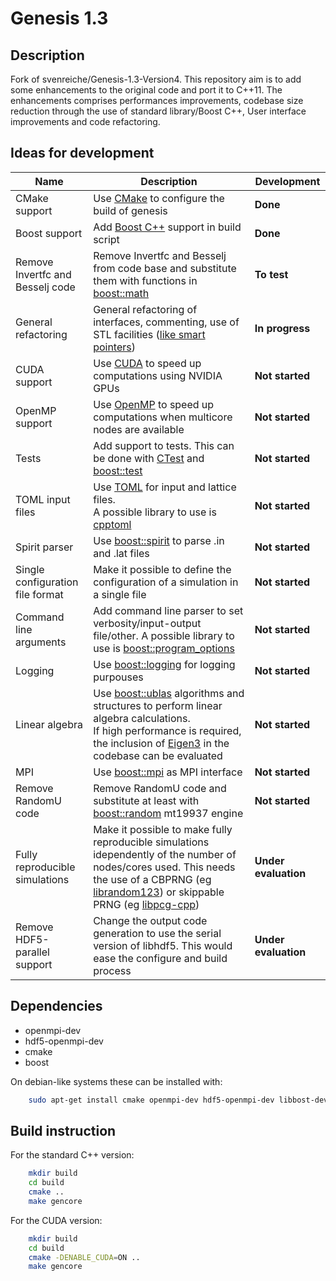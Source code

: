 Genesis 1.3
===========

Description
-----------

Fork of svenreiche/Genesis-1.3-Version4. 
This repository aim is to add some enhancements to the original code and port it to C++11.
The enhancements comprises performances improvements, codebase size reduction through the use of standard library/Boost C++, User interface improvements and code refactoring.

Ideas for development
---------------------
| **Name** | **Description** | **Development** |
|----------|-----------------|---------------|
| CMake support | Use [CMake](https://cmake.org/) to configure the build of genesis | **Done** |
| Boost support | Add [Boost C++](https://www.boost.org/) support in build script | **Done** | 
| Remove Invertfc and Besselj code | Remove Invertfc and Besselj from code base and substitute them with functions in [boost::math](https://www.boost.org/doc/libs/1_69_0/libs/math/doc/html/special.html) | **To test** |
| General refactoring | General refactoring of interfaces, commenting, use of STL facilities ([like smart pointers](https://en.cppreference.com/book/intro/smart_pointers)) | **In progress** |
| CUDA support | Use [CUDA](https://developer.nvidia.com/) to speed up computations using NVIDIA GPUs | **Not started** |
| OpenMP support | Use [OpenMP](https://www.openmp.org/) to speed up computations when multicore nodes are available | **Not started** |
| Tests | Add support to tests. This can be done with [CTest](https://gitlab.kitware.com/cmake/community/wikis/doc/ctest/Testing-With-CTest) and [boost::test](https://www.boost.org/doc/libs/1_69_0/libs/test/doc/html/index.html) | **Not started** |
| TOML input files | Use [TOML](https://github.com/toml-lang/toml) for input and lattice files.<br> A possible library to use is [cpptoml](https://github.com/skystrife/cpptoml) | **Not started** |
| Spirit parser | Use [boost::spirit](https://www.boost.org/doc/libs/1_69_0/libs/spirit/doc/html/index.html) to parse .in and .lat files | **Not started** |
| Single configuration file format | Make it possible to define the configuration of a simulation in a single file | **Not started** |
| Command line arguments | Add command line parser to set verbosity/input-output file/other. A possible library to use is [boost::program_options](https://www.boost.org/doc/libs/1_69_0/doc/html/program_options.html) | **Not started** |
| Logging | Use [boost::logging](https://www.boost.org/doc/libs/1_69_0/libs/log/doc/html/index.html) for logging purpouses | **Not started** |
| Linear algebra | Use [boost::ublas](https://www.boost.org/doc/libs/1_69_0/libs/numeric/ublas/doc/index.html) algorithms and structures to perform linear algebra calculations.<br> If high performance is required, the inclusion of [Eigen3](http://eigen.tuxfamily.org/index.php?title=Main_Page) in the codebase can be evaluated | **Not started** | 
| MPI | Use [boost::mpi](https://www.boost.org/doc/libs/1_69_0/doc/html/mpi.html) as MPI interface | **Not started** |
| Remove RandomU code | Remove RandomU code and substitute at least with [boost::random](https://www.boost.org/doc/libs/1_69_0/doc/html/boost_random.html) mt19937 engine | **Not started** |
| Fully reproducible simulations | Make it possible to make fully reproducible simulations idependently of the number of nodes/cores used. This needs the use of a CBPRNG (eg [librandom123](http://www.deshawresearch.com/resources_random123.html)) or skippable PRNG (eg [libpcg-cpp](http://www.pcg-random.org/)) | **Under evaluation** |
| Remove HDF5-parallel support | Change the output code generation to use the serial version of libhdf5. This would ease the configure and build process | **Under evaluation** |

Dependencies
------------

- openmpi-dev
- hdf5-openmpi-dev
- cmake
- boost

On debian-like systems these can be installed with:

```bash
    sudo apt-get install cmake openmpi-dev hdf5-openmpi-dev libbost-dev-all
```

Build instruction
-----------------

For the standard C++ version:

```bash
    mkdir build
    cd build
    cmake ..
    make gencore
```

For the CUDA version:

```bash
    mkdir build
    cd build
    cmake -DENABLE_CUDA=ON ..
    make gencore
```

